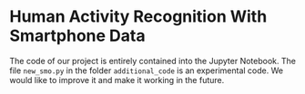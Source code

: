 # Human Activity Recognition With Smartphone Data

The code of our project is entirely contained into the Jupyter Notebook. 
The file `new_smo.py` in the folder `additional_code` is an experimental code.
We would like to improve it and make it working in the future.